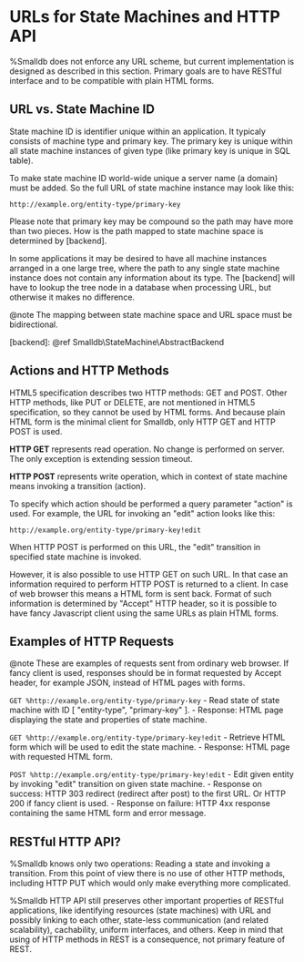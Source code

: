 URLs for State Machines and HTTP API
====================================

%Smalldb does not enforce any URL scheme, but current implementation is designed
as described in this section. Primary goals are to have RESTful interface and
to be compatible with plain HTML forms.

URL vs. State Machine ID
------------------------

State machine ID is identifier unique within an application. It typicaly
consists of machine type and primary key. The primary key is unique within all
state machine instances of given type (like primary key is unique in SQL
table).

To make state machine ID world-wide unique a server name (a domain) must be
added. So the full URL of state machine instance may look like this:

    http://example.org/entity-type/primary-key

Please note that primary key may be compound so the path may have more than two
pieces. How is the path mapped to state machine space is determined by [backend].

In some applications it may be desired to have all machine instances arranged
in a one large tree, where the path to any single state machine instance does
not contain any information about its type. The [backend] will have to lookup
the tree node in a database when processing URL, but otherwise it makes no
difference.

@note The mapping between state machine space and URL space must be bidirectional.

[backend]: @ref Smalldb\StateMachine\AbstractBackend


Actions and HTTP Methods
------------------------

HTML5 specification describes two HTTP methods: GET and POST. Other HTTP
methods, like PUT or DELETE, are not mentioned in HTML5 specification, so they
cannot be used by HTML forms. And because plain HTML form is the minimal client
for Smalldb, only HTTP GET and HTTP POST is used.

**HTTP GET** represents read operation. No change is performed on server. The only
exception is extending session timeout.

**HTTP POST** represents write operation, which in context of state machine means
invoking a transition (action).

To specify which action should be performed a query parameter "action" is used.
For example, the URL for invoking an "edit" action looks like this:

    http://example.org/entity-type/primary-key!edit

When HTTP POST is performed on this URL, the "edit" transition in specified
state machine is invoked.

However, it is also possible to use HTTP GET on such URL. In that case an
information required to perform HTTP POST is returned to a client. In case of
web browser this means a HTML form is sent back. Format of such information is
determined by "Accept" HTTP header, so it is possible to have fancy Javascript
client using the same URLs as plain HTML forms.


Examples of HTTP Requests 
-------------------------

@note These are examples of requests sent from ordinary web browser. If fancy
client is used, responses should be in format requested by Accept header, for
example JSON, instead of HTML pages with forms.


`GET %http://example.org/entity-type/primary-key`
	- Read state of state machine with ID [ "entity-type", "primary-key" ].
	- Response: HTML page displaying the state and properties of state
	  machine.

`GET %http://example.org/entity-type/primary-key!edit`
	- Retrieve HTML form which will be used to edit the state machine.
	- Response: HTML page with requested HTML form.

`POST %http://example.org/entity-type/primary-key!edit`
	- Edit given entity by invoking "edit" transition on given state
	  machine.
	- Response on success: HTTP 303 redirect (redirect after post) to the
	  first URL. Or HTTP 200 if fancy client is used.
	- Response on failure: HTTP 4xx response containing the same HTML form
	  and error message.


RESTful HTTP API?
-----------------

%Smalldb knows only two operations: Reading a state and invoking a transition.
From this point of view there is no use of other HTTP methods, including HTTP
PUT which would only make everything more complicated.

%Smalldb HTTP API still preserves other important properties of RESTful
applications, like identifying resources (state machines) with URL and possibly
linking to each other, state-less communication (and related scalability),
cachability, uniform interfaces, and others. Keep in mind that using of HTTP
methods in REST is a consequence, not primary feature of REST.

